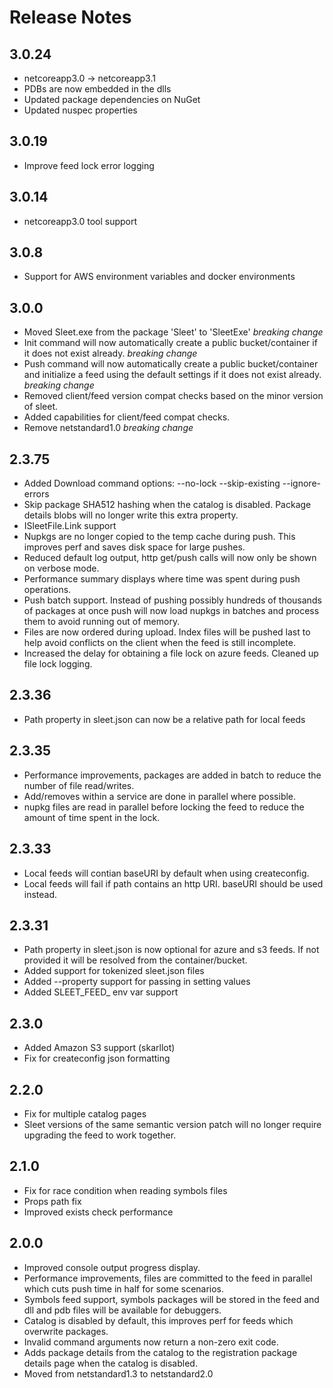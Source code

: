 # Release Notes

## 3.0.24
* netcoreapp3.0 -> netcoreapp3.1
* PDBs are now embedded in the dlls
* Updated package dependencies on NuGet
* Updated nuspec properties

## 3.0.19
* Improve feed lock error logging

## 3.0.14
* netcoreapp3.0 tool support

## 3.0.8
* Support for AWS environment variables and docker environments

## 3.0.0
* Moved Sleet.exe from the package 'Sleet' to 'SleetExe' *breaking change*
* Init command will now automatically create a public bucket/container if it does not exist already. *breaking change*
* Push command will now automatically create a public bucket/container and initialize a feed using the default settings if it does not exist already. *breaking change*
* Removed client/feed version compat checks based on the minor version of sleet.
* Added capabilities for client/feed compat checks.
* Remove netstandard1.0 *breaking change*

## 2.3.75
* Added Download command options: --no-lock --skip-existing --ignore-errors
* Skip package SHA512 hashing when the catalog is disabled. Package details blobs will no longer write this extra property.
* ISleetFile.Link support
* Nupkgs are no longer copied to the temp cache during push. This improves perf and saves disk space for large pushes.
* Reduced default log output, http get/push calls will now only be shown on verbose mode.
* Performance summary displays where time was spent during push operations.
* Push batch support. Instead of pushing possibly hundreds of thousands of packages at once push will now load nupkgs in batches and process them to avoid running out of memory.
* Files are now ordered during upload. Index files will be pushed last to help avoid conflicts on the client when the feed is still incomplete.
* Increased the delay for obtaining a file lock on azure feeds. Cleaned up file lock logging.

## 2.3.36
* Path property in sleet.json can now be a relative path for local feeds

## 2.3.35
* Performance improvements, packages are added in batch to reduce the number of file read/writes.
* Add/removes within a service are done in parallel where possible.
* nupkg files are read in parallel before locking the feed to reduce the amount of time spent in the lock. 

## 2.3.33
* Local feeds will contian baseURI by default when using createconfig.
* Local feeds will fail if path contains an http URI. baseURI should be used instead.

## 2.3.31
* Path property in sleet.json is now optional for azure and s3 feeds. If not provided it will be resolved from the container/bucket.
* Added support for tokenized sleet.json files
* Added --property support for passing in setting values
* Added SLEET_FEED_ env var support

## 2.3.0
* Added Amazon S3 support (skarllot)
* Fix for createconfig json formatting

## 2.2.0
* Fix for multiple catalog pages
* Sleet versions of the same semantic version patch will no longer require upgrading the feed to work together.

## 2.1.0
* Fix for race condition when reading symbols files
* Props path fix
* Improved exists check performance

## 2.0.0
* Improved console output progress display.
* Performance improvements, files are committed to the feed in parallel which cuts push time in half for some scenarios.
* Symbols feed support, symbols packages will be stored in the feed and dll and pdb files will be available for debuggers.
* Catalog is disabled by default, this improves perf for feeds which overwrite packages.
* Invalid command arguments now return a non-zero exit code.
* Adds package details from the catalog to the registration package details page when the catalog is disabled.
* Moved from netstandard1.3 to netstandard2.0
